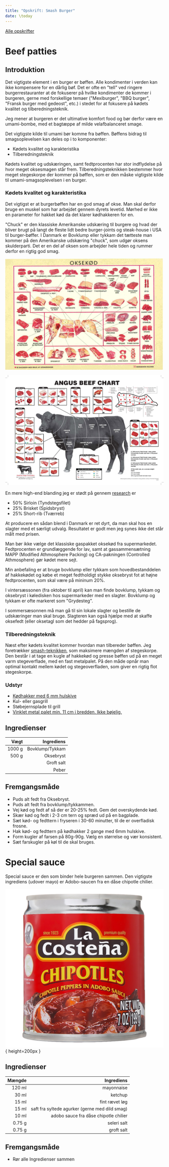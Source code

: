 ```yaml
---
title: "Opskrift: Smash Burger"
date: \today
---
```


[Alle opskrifter](https://duffau.github.io/recipes)


# Beef patties

## Introduktion

Det vigtigste element i en burger er bøffen. Alle kondimenter i verden kan ikke kompensere for en 
dårlig bøf. Det er ofte en "tell" ved ringere burgerrestauranter at de fokuserer
på hvilke kondimenter de kommer i burgeren, gerne med forskellige temaer ("Mexiburger", "BBQ burger", 
"Fransk burger med gedeost", etc.) i stedet for at fokusere på kødets kvalitet og tilberedningsteknik.

Jeg mener at burgeren er det ultimative komfort food og bør derfor være en umami-bombe, 
med et bagtæppe af milde velafbalanceret smage.

Det vigtigste kilde til umami bør komme fra bøffen. Bøffens bidrag til smagsoplevelsen kan deles op i to
komponenter:

- Kødets kvalitet og karakteristika
- Tilberedningsteknik

Kødets kvalitet og udskæringen, samt fedtprocenten har stor indflydelse på hvor meget oksesmagen står frem.
Tilberedningsteknikken bestemmer hvor meget stegeskorpe der kommer på bøffen, som er den måske vigtigste
kilde til umami-smagsoplevelsen i en burger. 

### Kødets kvalitet og karakteristika

Det vigtigst er at burgerbøffen har en god smag af okse. Man skal derfor bruge en muskel
som har arbejdet gennem dyrets levetid. Mørhed er ikke en parameter for hakket kød da det 
klarer kødhakkeren for en. 

"Chuck" er den klassiske Amerikanske udskæring til burgere og hvad der bliver brugt på langt de fleste
lidt bedre burger-joints og steak-house i USA til burger-bøffer. I Danmark er Bovklump eller tykkam 
det tætteste man kommer på den Amerikanske udskæring "chuck", som udgør oksens skulderparti. 
Det er en del af oksen som arbejder hele tiden og rummer derfor en rigtig god smag. 

![Danske okseudskaeringer](okseudskaerings-planche-dnk.jpg)

![Amerikansk okseudskaeringer](okseudskaerings-planche-usa.jpg)

En mere high-end blanding jeg er stødt på gennem [research](https://www.youtube.com/watch?v=weFT03Mcah0&t=182s) er 

- 50% Sirloin (Tyndstegsfilet)
- 25% Brisket (Spidsbryst)
- 25% Short-rib (Tværreb)

At producere en sådan blend i Danmark er ret dyrt, da man skal hos en slagter
med et særligt udvalg. Resultatet er godt men jeg synes ikke det står målt med prisen.

Man bør ikke vælge det klassiske gaspakket oksekød fra supermarkedet. Fedtprocenten er 
grundlæggende for lav, samt at gassammensætning 
MAPP (Modified Athmosphere Packing) og CA-pakningen (Controlled Athmosphere) gør kødet mere sejt.

Min anbefaling er at bruge bovklump eller tykkam som hovedbestanddelen af hakkekødet og købe et meget fedtholdigt
stykke oksebryst fot at højne fedtprocenten, som skal være på mininum 20%.

I vintersæssonen (fra oktober til april) kan man finde bovklump, tykkam og oksebryst i køledisken
hos supermarkeder med en slagter. Bovklump og tykkam er ofte markeret som "Grydesteg".

I sommersæsonnen må man gå til sin lokale slagter og bestille de udskæringer man skal bruge.
Slagteren kan også hjælpe med at skaffe oksefedt (eller oksetagl som det hedder på fagsprog). 

### Tilberedningsteknik

Næst efter kødets kvalitet kommer hvordan man tilbereder bøffen. Jeg foretrækker [smash-teknikken](https://www.seriouseats.com/ultra-smashed-cheeseburger-recipe-food-lab),
som maksimere mængden af stegeskorpe. Den består i at tage en kugle af hakkekød og 
presse bøffen ud på en meget varm stegeverflade, med en fast metalpalet. På den måde opnår man 
optimal kontakt mellem kødet og stegeoverfladen, som giver en rigtig flot stegeskorpe.

### Udstyr

- [Kødhakker med 6 mm hulskive](https://www.kunstogkokkentoj.dk/product/koedhakker-rf-str-8-hulskive-5mm)
- Kul- eller gasgrill
- Støbejernsplade til grill
- [Vinklet metal palet min. 11 cm i bredden. Ikke bøjelig.](https://www.hwl.dk/paletter/palet-11-cm-icel)

## Ingredienser

| Vægt | Ingrediens |
|-------:|---------:|
| 1000 g  |  Bovklump/Tykkam |
| 500 g  |  Oksebryst  |
|     |  Groft salt |
|     |  Peber |


## Fremgangsmåde

- Puds alt fedt fra Oksebryst.
- Puds alt fedt fra bovklump/tykkammen.
- Vej kød og fedt af så der er 20-25% fedt. Gem det overskydende kød.
- Skær kød og fedt i 2-3 cm tern og spræd ud på en bagplade.
- Sæt kød- og fedttern i fryseren i 30-60 minutter, til de er overfladisk frosne.
- Hak kød- og fedttern på kødhakker 2 gange med 6mm hulskive.
- Form kugler af farsen på 80g-90g. Vælg en størrelse og vær konsistent.
- Sæt farskugler på køl til de skal bruges. 

# Special sauce

Special sauce er den som binder hele burgeren sammen. Den vigtigste ingrediens (udover mayo) er
Adobo-saucen fra en dåse chipotle chilier.

![Chipotle i Adobo sauce](chipotle-i-adobo-sauce.jpg){ height=200px }

## Ingredienser

| Mængde | Ingrediens |
|-------:|---------:|
| 120 ml | mayonnaise 
| 30 ml | ketchup
| 15 ml | fint rævet løg
| 15 ml | saft fra syltede agurker (gerne med dild smag)
| 10 ml | adobo sauce fra dåse chipotle chilier 
| 0.75 g | seleri salt
| 0.75 g | groft salt

## Fremgangsmåde

- Rør alle Ingredienser sammen
